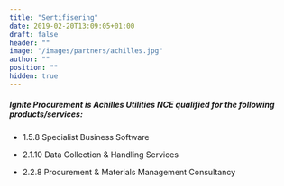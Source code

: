 ```yaml
---
title: "Sertifisering"
date: 2019-02-20T13:09:05+01:00
draft: false
header: ""
image: "/images/partners/achilles.jpg"
author: ""
position: ""
hidden: true
---
```


##### Ignite Procurement is Achilles Utilities NCE qualified for the following products/services:
- 1.5.8 Specialist Business Software

- 2.1.10 Data Collection & Handling Services

- 2.2.8 Procurement & Materials Management Consultancy